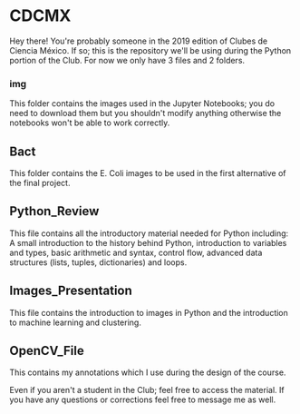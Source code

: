 # CDCMX

Hey there! You're probably someone in the 2019 edition of Clubes de Ciencia México. If so; this is the repository we'll be
using during the Python portion of the Club. For now we only have 3 files and 2 folders.

### img
This folder contains the images used in the Jupyter Notebooks; you do need to download them but you shouldn't modify anything
otherwise the notebooks won't be able to work correctly.

## Bact
This folder contains the E. Coli images to be used in the first alternative of the final project.

## Python_Review
This file contains all the introductory material needed for Python including: A small introduction to the history behind Python,
introduction to variables and types, basic arithmetic and syntax, control flow, advanced data structures (lists, tuples, dictionaries) 
and loops.

## Images_Presentation
This file contains the introduction to images in Python and the introduction to machine learning and clustering.

## OpenCV_File
This contains my annotations which I use during the design of the course.

Even if you aren't a student in the Club; feel free to access the material. If you have any questions or corrections feel free to message
me as well.
